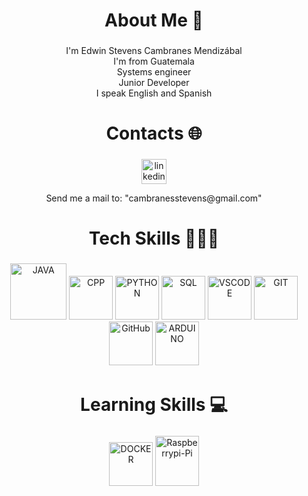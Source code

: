 <h1 align="center"> About Me 💫 </h1>

###

<div align="center">
  I'm Edwin Stevens Cambranes Mendizábal<br>I'm from Guatemala<br>Systems engineer<br>Junior Developer<br>I speak English and Spanish<br>
</div>
<h1 align="center">Contacts 🌐</h1>

###

<div align="center">
  <a href="https://www.linkedin.com/in/edwin-stevens-cambranes-mendizábal-343237225/" target="_blank"><img src="https://img.shields.io/static/v1?message=LinkedIn&logo=linkedin&label=&color=0077B5&logoColor=white&labelColor=&style=for-the-badge" height="40" alt="linkedin logo"  /></a>
  <p>Send me a mail to: "cambranesstevens@gmail.com"</p>
</div>

###

<h1 align="center">Tech Skills 🧑🏽‍💻</h1>

###

<div align="center">
  <img src="https://github.com/user-attachments/assets/24b761ca-53d7-4195-85cf-0b4fd0a5eb0e" width="90" height="90" alt="JAVA"/>
  <img src="https://github.com/user-attachments/assets/616ec6de-5399-429a-9145-3e4e80a70296" width="70" height="70" alt="CPP"  />
  <img src="https://github.com/user-attachments/assets/bc2a1202-23ec-4b08-885a-7171944ad01e" width="70" height="70" alt="PYTHON"  />
  <img src="https://github.com/user-attachments/assets/5fe6839a-1bf6-4d21-83c0-538f60fa8fa9" width="70" height="70" alt="SQL"  />
  <img src="https://github.com/user-attachments/assets/f5983318-5af2-46de-bb62-1f04adfea914" width="70" height="70" alt="VSCODE"/>  
  <img src="https://github.com/user-attachments/assets/6fe10d2b-f531-4c92-bc60-a5be2498d9f8" width="70" height="70" alt="GIT"  />
  <a href="https://github.com/StevensCambranes" target="_blank"><img src="https://github.com/user-attachments/assets/4f3143e1-f0ba-4238-bb6a-cee781881952" width="70" height="70" alt="GitHub"  /></a>
  <img src="https://github.com/user-attachments/assets/ce5c024b-0eae-4287-ae31-100140decc85" width="70" height="70" alt="ARDUINO"  />
</div>

###

<h1 align="center">Learning Skills 💻</h1>

###

<div align="center">
  <img src="https://github.com/user-attachments/assets/95dd8163-8ed0-43f8-8277-2f5471274651" width="70" height="70" alt="DOCKER" />
  <img src="https://github.com/user-attachments/assets/76781b17-5c15-4cb0-938b-e1dff91e33da" width="70" height="80" alt="Raspberrypi-Pi" />

</div>
